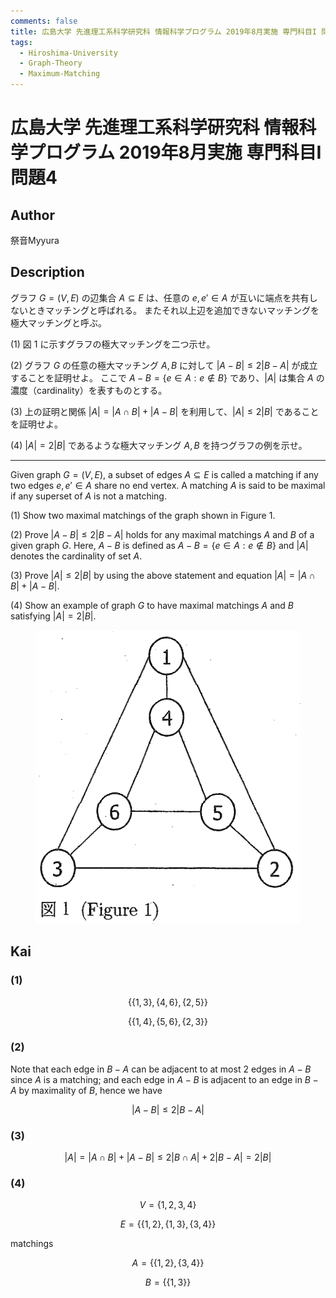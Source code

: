 ```yaml
---
comments: false
title: 広島大学 先進理工系科学研究科 情報科学プログラム 2019年8月実施 専門科目I 問題4
tags:
  - Hiroshima-University
  - Graph-Theory
  - Maximum-Matching
---
```

# 広島大学 先進理工系科学研究科 情報科学プログラム 2019年8月実施 専門科目I 問題4

## **Author**
祭音Myyura

## **Description**
グラフ $G = (V, E)$ の辺集合 $A \subseteq E$ は、任意の $e, e' \in A$ が互いに端点を共有しないときマッチングと呼ばれる。
またそれ以上辺を追加できないマッチングを極大マッチングと呼ぶ。

(1) 図 1 に示すグラフの極大マッチングを二つ示せ。

(2) グラフ $G$ の任意の極大マッチング $A, B$ に対して $|A - B| \leq 2|B - A|$ が成立することを証明せよ。
ここで $A - B = \{ e \in A : e \notin B \}$ であり、$|A|$ は集合 $A$ の濃度（cardinality）を表すものとする。

(3) 上の証明と関係 $|A| = |A \cap B| + |A - B|$ を利用して、$|A| \leq 2|B|$ であることを証明せよ。

(4) $|A| = 2|B|$ であるような極大マッチング $A, B$ を持つグラフの例を示せ。

------------------------------

Given graph $G = (V, E)$, a subset of edges $A \subseteq E$ is called a matching if any two edges $e, e' \in A$ share no end vertex.
A matching $A$ is said to be maximal if any superset of $A$ is not a matching.

(1) Show two maximal matchings of the graph shown in Figure 1.

(2) Prove $|A - B| \leq 2|B - A|$ holds for any maximal matchings $A$ and $B$ of a given graph $G$. Here, $A - B$ is defined as $A - B = \{ e \in A : e \notin B \}$ and $|A|$ denotes the cardinality of set $A$.

(3) Prove $|A| \leq 2|B|$ by using the above statement and equation $|A| = |A \cap B| + |A - B|$.

(4) Show an example of graph $G$ to have maximal matchings $A$ and $B$ satisfying $|A| = 2|B|$.

<figure style="text-aligned:center;">
  <img src="https://raw.githubusercontent.com/Myyura/the_kai_project_assets/main/kakomonn/hiroshima_university/ASE/is_201908_senmon_I_4_p1.png" width="440" height="470" alt=""/>
</figure>

## **Kai**
### (1)

$$
\{\{1,3\}, \{4, 6\}, \{2, 5\}\}
$$

$$
\{\{1,4\}, \{5, 6\}, \{2, 3\}\}
$$

### (2)
Note that each edge in $B - A$ can be adjacent to at most $2$ edges in $A - B$ since $A$ is a matching; and each edge in $A - B$ is adjacent to an edge in $B -A$ by maximality of $B$, hence we have

$$
|A - B| \leq 2|B - A|
$$

### (3)

$$
|A| = |A \cap B| + |A - B| \leq 2|B \cap A| + 2|B - A| = 2|B|
$$

### (4)

$$
V = \{1, 2, 3, 4\}
$$

$$
E = \{\{1, 2\}, \{1, 3\}, \{3, 4\}\}
$$

matchings

$$
A = \{\{1, 2\}, \{3, 4\}\}
$$

$$
B = \{\{1, 3\}\}
$$
